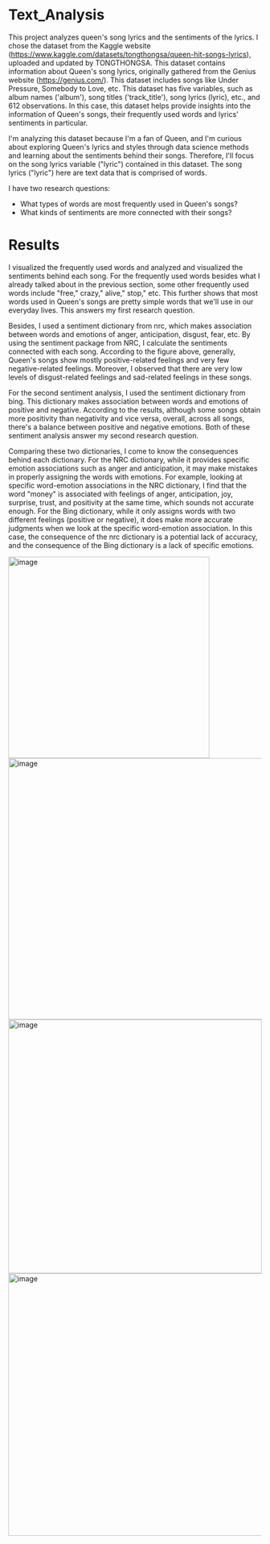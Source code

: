 # Text_Analysis
This project analyzes queen's song lyrics and the sentiments of the lyrics. I chose the dataset from the Kaggle website (https://www.kaggle.com/datasets/tongthongsa/queen-hit-songs-lyrics), uploaded and updated by TONGTHONGSA. This dataset contains information about Queen's song lyrics, originally gathered from the Genius website (https://genius.com/). This dataset includes songs like Under Pressure, Somebody to Love, etc. This dataset has five variables, such as album names ('album'), song titles ('track_title'), song lyrics (lyric), etc., and 612 observations. In this case, this dataset helps provide insights into the information of Queen's songs, their frequently used words and lyrics' sentiments in particular.

I'm analyzing this dataset because I'm a fan of Queen, and I'm curious about exploring Queen's lyrics and styles through data science methods and learning about the sentiments behind their songs. Therefore, I'll focus on the song lyrics variable ("lyric") contained in this dataset. The song lyrics ("lyric") here are text data that is comprised of words. 

I have two research questions: 
- What types of words are most frequently used in Queen's songs?
- What kinds of sentiments are more connected with their songs? 

# Results
I visualized the frequently used words and analyzed and visualized the sentiments behind each song. For the frequently used words besides what I already talked about in the previous section, some other frequently used words include "free," crazy," alive," stop," etc. This further shows that most words used in Queen's songs are pretty simple words that we'll use in our everyday lives. This answers my first research question.

Besides, I used a sentiment dictionary from nrc, which makes association between words and emotions of anger, anticipation, disgust, fear, etc. By using the sentiment package from NRC, I calculate the sentiments connected with each song. According to the figure above, generally, Queen's songs show mostly positive-related feelings and very few negative-related feelings. Moreover, I observed that there are very low levels of disgust-related feelings and sad-related feelings in these songs.

For the second sentiment analysis, I used the sentiment dictionary from bing. This dictionary makes association between words and emotions of positive and negative. According to the results, although some songs obtain more positivity than negativity and vice versa, overall, across all songs, there's a balance between positive and negative emotions. Both of these sentiment analysis answer my second research question.

Comparing these two dictionaries, I come to know the consequences behind each dictionary. For the NRC dictionary, while it provides specific emotion associations such as anger and anticipation, it may make mistakes in properly assigning the words with emotions. For example, looking at specific word-emotion associations in the NRC dictionary, I find that the word "money" is associated with feelings of anger, anticipation, joy, surprise, trust, and positivity at the same time, which sounds not accurate enough. For the Bing dictionary, while it only assigns words with two different feelings (positive or negative), it does make more accurate judgments when we look at the specific word-emotion association. In this case, the consequence of the nrc dictionary is a potential lack of accuracy, and the consequence of the Bing dictionary is a lack of specific emotions.

<img width="400" alt="image" src="https://github.com/SophieJiaBo/Text_Analysis/assets/168926944/ea4afda4-9122-4251-b4cf-809db6105b83">
<img width="519" alt="image" src="https://github.com/SophieJiaBo/Text_Analysis/assets/168926944/78f0c247-ad98-4bd9-ae91-0323e8d24ed1">
<img width="504" alt="image" src="https://github.com/SophieJiaBo/Text_Analysis/assets/168926944/5e15daa1-985e-4be4-929c-22fa227f60c9">
<img width="521" alt="image" src="https://github.com/SophieJiaBo/Text_Analysis/assets/168926944/01e8619e-55d2-4159-ac2f-893411ddd493">



